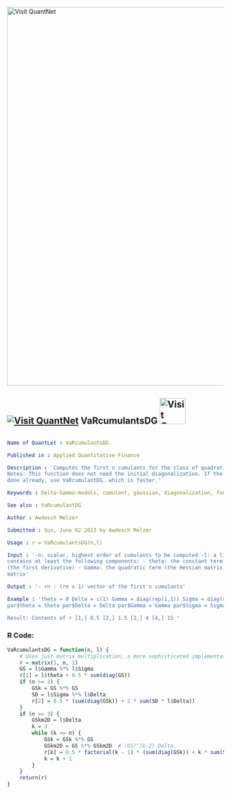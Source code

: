 
[<img src="https://github.com/QuantLet/Styleguide-and-FAQ/blob/master/pictures/banner.png" width="880" alt="Visit QuantNet">](http://quantlet.de/index.php?p=info)

## [<img src="https://github.com/QuantLet/Styleguide-and-Validation-procedure/blob/master/pictures/qloqo.png" alt="Visit QuantNet">](http://quantlet.de/) **VaRcumulantsDG** [<img src="https://github.com/QuantLet/Styleguide-and-Validation-procedure/blob/master/pictures/QN2.png" width="60" alt="Visit QuantNet 2.0">](http://quantlet.de/d3/ia)

```yaml

Name of QuantLet : VaRcumulantsDG

Published in : Applied Quantitative Finance

Description : 'Computes the first n cumulants for the class of quadratic forms of Gaussian vectors.
Notes: This function does not need the initial diagonalization. If the diagonalization has been
done already, use VaRcumulantDG, which is faster.'

Keywords : Delta-Gamma-models, cumulant, gaussian, diagonalization, function

See also : VaRcumulantDG

Author : Awdesch Melzer

Submitted : Sun, June 02 2013 by Awdesch Melzer

Usage : r = VaRcumulantsDG(n,l)

Input : '-n: scalar, highest order of cumulants to be computed -l: a list defining the distribution
contains at least the following components: - theta: the constant term - Delta: the linear term
(the first derivative) - Gamma: the quadratic term (the Hessian matrix) - Sigma: the covariance
matrix'

Output : '- rn : (rn x 1) vector of the first n cumulants'

Example : 'theta = 0 Delta = c(1) Gamma = diag(rep(1,1)) Sigma = diag(rep(1,1)) par = list()
par$theta = theta par$Delta = Delta par$Gamma = Gamma par$Sigma = Sigma VaRcumulantsDG(4,par)

Result: Contents of r [1,] 0.5 [2,] 1.5 [3,] 4 [4,] 15 '

```


### R Code:
```r
VaRcumulantsDG = function(n, l) {
    # Uses just matrix multiplication, a more sophisticated implementation would use a Hessenberg decomposition for higher n.
    r = matrix(1, n, 1)
    GS = l$Gamma %*% l$Sigma
    r[1] = l$theta + 0.5 * sum(diag(GS))
    if (n >= 2) {
        GSk = GS %*% GS
        SD = l$Sigma %*% l$Delta
        r[2] = 0.5 * (sum(diag(GSk)) + 2 * sum(SD * l$Delta))
    }
    if (n >= 3) {
        GSkm2D = l$Delta
        k = 3
        while (k <= n) {
            GSk = GSk %*% GS
            GSkm2D = GS %*% GSkm2D  # (GS)^(k-2) Delta
            r[k] = 0.5 * factorial(k - 1) * (sum(diag(GSk)) + k * sum(SD * GSkm2D))
            k = k + 1
        }
    }
    return(r)
} 

```
